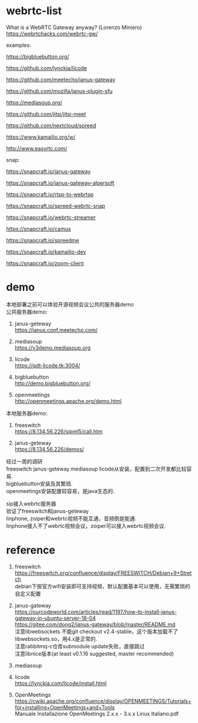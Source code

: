 # webrtc-list

What is a WebRTC Gateway anyway? (Lorenzo Miniero)  
https://webrtchacks.com/webrtc-gw/

examples:

https://bigbluebutton.org/

https://github.com/lynckia/licode

https://github.com/meetecho/janus-gateway

https://github.com/mozilla/janus-plugin-sfu

https://mediasoup.org/

https://github.com/jitsi/jitsi-meet

https://github.com/nextcloud/spreed

https://www.kamailio.org/w/

http://www.easyrtc.com/


snap:

https://snapcraft.io/janus-gateway

https://snapcraft.io/janus-gateway-alpersoft

https://snapcraft.io/rtsp-to-webrtsp

https://snapcraft.io/spreed-webrtc-snap

https://snapcraft.io/webrtc-streamer

https://snapcraft.io/camus

https://snapcraft.io/spreedme

https://snapcraft.io/kamailio-dev

https://snapcraft.io/zoom-client


# demo
本地部署之前可以体验开源视频会议公共的服务器demo  
公共服务器demo:  
1. janus-geteway  
https://janus.conf.meetecho.com/

2. mediasoup  
https://v3demo.mediasoup.org

3. licode  
https://qdt-licode.tk:3004/  

4. bigbluebutton  
http://demo.bigbluebutton.org/

5. openmeetings  
http://openmeetings.apache.org/demo.html

本地服务器demo:  
1. freeswitch  
https://8.134.56.226/sipml5/call.htm

2. janus-geteway  
https://8.134.56.226/demos/

经过一周的调研  
freeswitch janus-geteway mediasoup licode从安装，配置到二次开发都比较容易.  
bigbluebutton安装及其繁琐.   
openmeetings安装配置较容易，是java生态的.  

sip接入webrtc服务器  
验证了freeswitch和janus-geteway  
linphone, zoiper和webrtc视频不能互通，音频倒是能通.   
linphone接入不了webrtc视频会议，zoiper可以接入webrtc视频会议.  

# reference
1. freeswitch  
https://freeswitch.org/confluence/display/FREESWITCH/Debian+9+Stretch  
debian下按官方wifi安装即可支持视频，默认配置基本可以使用，无需繁琐的自定义配置  

2. janus-gateway  
https://ourcodeworld.com/articles/read/1197/how-to-install-janus-gateway-in-ubuntu-server-18-04  
https://gitee.com/dong2/janus-gateway/blob/master/README.md  
注意libwebsockets 不能git checkout v2.4-stable，这个版本加载不了libwebsockets.so，用4.x是正常的.  
注意rabbitmq-c仓库submodule update失败，直接跳过  
注意libnice版本(at least v0.1.16 suggested, master recommended)  

3. mediasoup  

4. licode  
https://lynckia.com/licode/install.html

4. OpenMeetings  
https://cwiki.apache.org/confluence/display/OPENMEETINGS/Tutorials+for+installing+OpenMeetings+and+Tools  
Manuale Installazione OpenMeetings 2.x.x - 3.x.x Linux Italiano.pdf  

